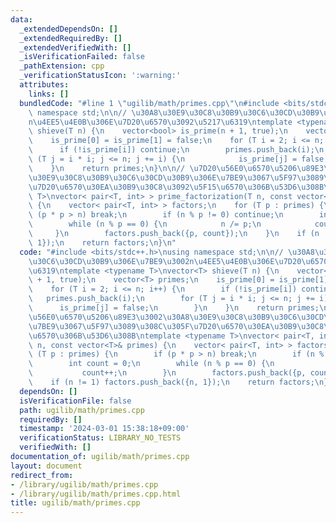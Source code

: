 ```yaml
---
data:
  _extendedDependsOn: []
  _extendedRequiredBy: []
  _extendedVerifiedWith: []
  _isVerificationFailed: false
  _pathExtension: cpp
  _verificationStatusIcon: ':warning:'
  attributes:
    links: []
  bundledCode: "#line 1 \"ugilib/math/primes.cpp\"\n#include <bits/stdc++.h>\nusing\
    \ namespace std;\n\n// \u30A8\u30E9\u30C8\u30B9\u30C6\u30CD\u30B9\u306E\u7BE9\u3002\
    n\u4EE5\u4E0B\u306E\u7D20\u6570\u3092\u5217\u6319\ntemplate <typename T>\nvector<T>\
    \ shieve(T n) {\n    vector<bool> is_prime(n + 1, true);\n    vector<T> primes;\n\
    \    is_prime[0] = is_prime[1] = false;\n    for (T i = 2; i <= n; i++) {\n  \
    \      if (!is_prime[i]) continue;\n        primes.push_back(i);\n        for\
    \ (T j = i * i; j <= n; j += i) {\n            is_prime[j] = false;\n        }\n\
    \    }\n    return primes;\n}\n\n// \u7D20\u56E0\u6570\u5206\u89E3\u3002\u30A8\
    \u30E9\u30C8\u30B9\u30C6\u30CD\u30B9\u306E\u7BE9\u3067\u5F97\u3089\u308C\u305F\
    \u7D20\u6570\u30EA\u30B9\u30C8\u3092\u5F15\u6570\u306B\u53D6\u308B\ntemplate <typename\
    \ T>\nvector< pair<T, int> > prime_factorization(T n, const vector<T>& primes)\
    \ {\n    vector< pair<T, int> > factors;\n    for (T p : primes) {\n        if\
    \ (p * p > n) break;\n        if (n % p != 0) continue;\n        int count = 0;\n\
    \        while (n % p == 0) {\n            n /= p;\n            count++;\n   \
    \     }\n        factors.push_back({p, count});\n    }\n    if (n != 1) factors.push_back({n,\
    \ 1});\n    return factors;\n}\n"
  code: "#include <bits/stdc++.h>\nusing namespace std;\n\n// \u30A8\u30E9\u30C8\u30B9\
    \u30C6\u30CD\u30B9\u306E\u7BE9\u3002n\u4EE5\u4E0B\u306E\u7D20\u6570\u3092\u5217\
    \u6319\ntemplate <typename T>\nvector<T> shieve(T n) {\n    vector<bool> is_prime(n\
    \ + 1, true);\n    vector<T> primes;\n    is_prime[0] = is_prime[1] = false;\n\
    \    for (T i = 2; i <= n; i++) {\n        if (!is_prime[i]) continue;\n     \
    \   primes.push_back(i);\n        for (T j = i * i; j <= n; j += i) {\n      \
    \      is_prime[j] = false;\n        }\n    }\n    return primes;\n}\n\n// \u7D20\
    \u56E0\u6570\u5206\u89E3\u3002\u30A8\u30E9\u30C8\u30B9\u30C6\u30CD\u30B9\u306E\
    \u7BE9\u3067\u5F97\u3089\u308C\u305F\u7D20\u6570\u30EA\u30B9\u30C8\u3092\u5F15\
    \u6570\u306B\u53D6\u308B\ntemplate <typename T>\nvector< pair<T, int> > prime_factorization(T\
    \ n, const vector<T>& primes) {\n    vector< pair<T, int> > factors;\n    for\
    \ (T p : primes) {\n        if (p * p > n) break;\n        if (n % p != 0) continue;\n\
    \        int count = 0;\n        while (n % p == 0) {\n            n /= p;\n \
    \           count++;\n        }\n        factors.push_back({p, count});\n    }\n\
    \    if (n != 1) factors.push_back({n, 1});\n    return factors;\n}\n"
  dependsOn: []
  isVerificationFile: false
  path: ugilib/math/primes.cpp
  requiredBy: []
  timestamp: '2024-03-01 15:38:18+09:00'
  verificationStatus: LIBRARY_NO_TESTS
  verifiedWith: []
documentation_of: ugilib/math/primes.cpp
layout: document
redirect_from:
- /library/ugilib/math/primes.cpp
- /library/ugilib/math/primes.cpp.html
title: ugilib/math/primes.cpp
---
```

